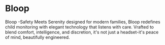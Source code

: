 # Bloop
Bloop -Safety Meets Serenity designed for modern families, Bloop redefines child monitoring with  elegant technology that listens with care. Vrafted to blend comfort, intelligence, and discretion, it's not just a headset-it's peace of mind, beautifully engineered.
